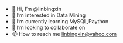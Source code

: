 - 👋 Hi, I’m @linbingxin
- 👀 I’m interested in Data Mining 
- 🌱 I’m currently learning MySQL,Paython
- 💞️ I’m looking to collaborate on 
- 📫 How to reach me linbingxin@yahoo.com

<!---
linbingxin/linbingxin is a ✨ special ✨ repository because its `README.md` (this file) appears on your GitHub profile.
You can click the Preview link to take a look at your changes.
--->
